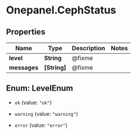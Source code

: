# Onepanel.CephStatus

## Properties
Name | Type | Description | Notes
------------ | ------------- | ------------- | -------------
**level** | **String** | @fixme | 
**messages** | **[String]** | @fixme | 


<a name="LevelEnum"></a>
## Enum: LevelEnum


* `ok` (value: `"ok"`)

* `warning` (value: `"warning"`)

* `error` (value: `"error"`)




